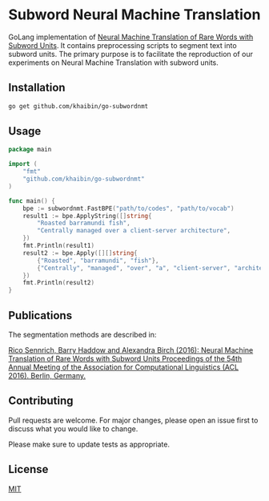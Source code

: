 # Subword Neural Machine Translation

GoLang implementation of [Neural Machine Translation of Rare Words with Subword Units](https://arxiv.org/abs/1508.07909). It contains preprocessing scripts to segment text into subword units. The primary purpose is to facilitate the reproduction of our experiments on Neural Machine Translation with subword units.

## Installation

```bash
go get github.com/khaibin/go-subwordnmt
```

## Usage

```go
package main

import (
    "fmt"
    "github.com/khaibin/go-subwordnmt"
)

func main() {
    bpe := subwordnmt.FastBPE("path/to/codes", "path/to/vocab")
    result1 := bpe.ApplyString([]string{
        "Roasted barramundi fish",
        "Centrally managed over a client-server architecture",
    })
    fmt.Println(result1)
    result2 := bpe.Apply([][]string{
        {"Roasted", "barramundi", "fish"},
        {"Centrally", "managed", "over", "a", "client-server", "architecture"},
    })
    fmt.Println(result2)
}
```

## Publications
The segmentation methods are described in:

[Rico Sennrich, Barry Haddow and Alexandra Birch (2016): Neural Machine Translation of Rare Words with Subword Units Proceedings of the 54th Annual Meeting of the Association for Computational Linguistics (ACL 2016). Berlin, Germany.](https://arxiv.org/abs/1508.07909)


## Contributing
Pull requests are welcome. For major changes, please open an issue first to discuss what you would like to change.

Please make sure to update tests as appropriate.

## License
[MIT](https://choosealicense.com/licenses/mit/)